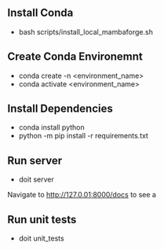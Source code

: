 ## Install Conda

* bash scripts/install_local_mambaforge.sh

## Create Conda Environemnt

* conda create -n <environment_name>
* conda activate <environment_name>


## Install Dependencies

* conda install python
* python -m pip install -r requirements.txt


## Run server

* doit server

Navigate to http://127.0.01:8000/docs to see a


## Run unit tests

* doit unit_tests


